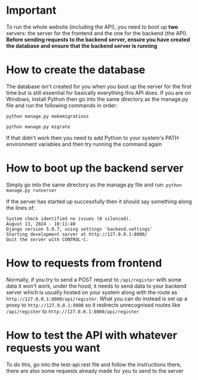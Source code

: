 # Important

To run the whole website (including the API), you need to boot up **two** servers: the server for the frontend and the one for the backend (the API).
**Before sending requests to the backend server, ensure you have created the database and ensure that the backend server is running**

# How to create the database

The database isn't created for you when you boot up the server for the first time but is still essential for basically everything this API does.
If you are on Windows, install Python then go into the same directory as the manage.py file and run the following commands in order:

`python manage.py makemigrations`

`python manage.py migrate`

If that didn't work then you need to add Python to your system's PATH environment variables and then try running the command again

# How to boot up the backend server

Simply go into the same directory as the manage.py file and run:
`python manage.py runserver`

If the server has started up successfully then it should say something along the lines of:
```console
System check identified no issues (0 silenced).
August 13, 2024 - 10:11:40
Django version 5.0.7, using settings 'backend.settings'
Starting development server at http://127.0.0.1:8000/
Quit the server with CONTROL-C.
```

# How to requests from frontend

Normally, if you try to send a POST request to `/api/register` with some data it won't work, under the hood, it needs to send data to your backend server which is usually hosted on your system along with the route as `http://127.0.0.1:8000/api/register`. What you can do instead is set up a proxy to `http://127.0.0.1:8000` so it redirects unrecognised routes like `/api/register` to `http://127.0.0.1:8000/api/register`

# How to test the API with whatever requests you want

To do this, go into the test-api.rest file and follow the instructions there, there are also some requests already made for you to send to the server

